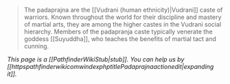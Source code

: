 > The padaprajna are the [[Vudrani (human ethnicity)|Vudrani]] caste of warriors.  Known throughout the world for their discipline and mastery of martial arts, they are among the higher castes in the Vudrani social hierarchy.  Members of the padapranja caste typically venerate the goddess [[Suyuddha]], who teaches the benefits of martial tact and cunning.



*This page is a [[PathfinderWikiStub|stub]]. You can help us by [[httpspathfinderwikicomwindexphptitlePadaprajnaactionedit|expanding it]].*







